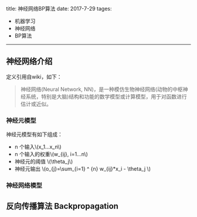 title: 神经网络BP算法
date: 2017-7-29
tages:
- 机器学习
- 神经网络
- BP算法
----

## 神经网络介绍

定义引用自wiki，如下：
> 神经网络(Neural Network, NN)，是一种模仿生物神经网络(动物的中枢神经系统，特别是大脑)结构和功能的数学模型或计算模型，用于对函数进行估计或近似。

### 神经元模型

神经元模型有如下组成：
- n 个输入\\(x_1...x_n\\)
- n 个输入的权重\\(w_{ij}, i=1...n\\)
- 神经元的阈值 \\(\theta_j\\) 
- 神经元输出 \\(o_{j}=\sum_{i=1} ^ {n} w_{ij}*x_i - \theta_j \\)

### 神经网络模型


## 反向传播算法 Backpropagation


<!-- Parse Latex -->
<script type="text/javascript" src="http://cdn.mathjax.org/mathjax/latest/MathJax.js?config=default"></script>
